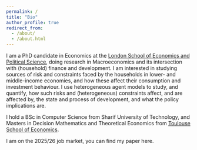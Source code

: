 ```yaml
---
permalink: /
title: "Bio"
author_profile: true
redirect_from: 
  - /about/
  - /about.html
---
```

I am a PhD candidate in Economics at the [London School of Economics and Political Science](https://www.lse.ac.uk/economics), doing research in Macroeconomics and its intersection with (household) finance and development. I am interested in studying sources of risk and constraints faced by the households in lower- and middle-income economies, and how these affect their consumption and investment behaviour. I use heterogeneous agent models to study, and quantify, how such risks and (heterogeneous) constraints affect, and are affected by, the state and process of development, and what the policy implications are.

I hold a BSc in Computer Science from Sharif University of Technology, and Masters in Decision Mathematics and Theoretical Economics from [Toulouse School of Economics](https://www.tse-fr.eu/).

I am on the 2025/26 job market, you can find my paper here.

<!-- How to edit your site's GitHub repository -->
<!-- ------ -->
<!-- Many people use a git client to create files on their local computer and then push them to GitHub's servers. If you are not familiar with git, you can directly edit these configuration and Markdown files directly in the github.com interface. Navigate to a file (like [this one](https://github.com/academicpages/academicpages.github.io/blob/master/_talks/2012-03-01-talk-1.md) and click the pencil icon in the top right of the content preview (to the right of the "Raw | Blame | History" buttons). You can delete a file by clicking the trashcan icon to the right of the pencil icon. You can also create new files or upload files by navigating to a directory and clicking the "Create new file" or "Upload files" buttons.  -->

<!-- Example: editing a Markdown file for a talk -->
<!-- ![Editing a Markdown file for a talk](/images/editing-talk.png) -->

<!-- For more info -->
<!-- ------ -->
<!-- More info about configuring Academic Pages can be found in [the guide](https://academicpages.github.io/markdown/), the [growing wiki](https://github.com/academicpages/academicpages.github.io/wiki), and you can always [ask a question on GitHub](https://github.com/academicpages/academicpages.github.io/discussions). The [guides for the Minimal Mistakes theme](https://mmistakes.github.io/minimal-mistakes/docs/configuration/) (which this theme was forked from) might also be helpful. -->
